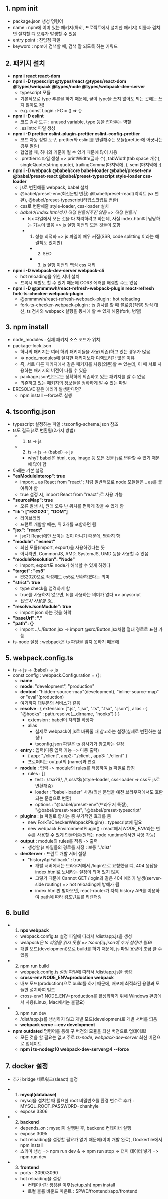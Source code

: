 ## 1. npm init

- package.json 생성 명령어
- name : npm에 이미 있는 패키지(특히, 프로젝트에서 설치한 패키지) 이름과 겹치면 설치할 떄 오류가 발생할 수 있음
- entry point : 진입점 파일
- keyword : npm에 검색할 때, 검색 잘 되도록 하는 키워드

## 2. 패키지 설치

- **npm i react react-dom**
- **npm i -D typescript @types/react @types/react-dom @types/webpack @types/node @types/webpack-dev-server**
  - typescript 모듈
  - 기본적으로 type 추론을 하기 때문에, 굳이 type을 쓰지 않아도 되는 곳에는 쓰지 않아도 됨!
  - e.g. const Login : FC = () => {}
- **npm i -D eslint**
  - 코드 검사 도구 : unused variable, typo 등을 잡아주는 역할
  - .eslintrc 파일 생성
- **npm i -D prettier eslint-plugin-prettier eslint-config-prettier**
  - 코드 자동 정렬 도구, prettier와 eslint를 연결해주는 모듈(prettier에 어긋나는 경우 알림)
  - 협업할 때, 하나의 기준이 될 수 있기 때문에 많이 사용
  - .prettierrc 파일 생성 => printWidth(글자 수), tabWidth(tab space 개수), singleQuote(string quote), trailingComma(마지막에 ,), semi(마지막에 ;)
- **npm i -D webpack @babel/core babel-loader @babel/preset-env @babel/preset-react @babel/preset-typescript style-loader css-loader**
  - js로 변환해줄 webpack, babel 설치
  - @babel/preset-env(최신문법 변환) @babel/preset-react(리액트 jsx 변환), @babel/preset-typescript(타입스크립트 변환)
  - css로 변환해줄 style-loader, css-loader 설치
  - _babel이 index.html까지 직접 만들어주진 않음 => 직접 만들기_
    - tsx 파일에서 모든 것을 다 처리하려고 하는데, 사실 index.html이 담당하는 기능이 많음 => js 실행 이전의 모든 것들이 포함
    - 1.  성능 최적화 => js 파일이 매우 커짐(SSR, code splitting 이라는 해결책도 있지만)
      - 2.  SEO
      - 3.  js 실행 이전의 핵심 css 처리
- **npm i -D webpack-dev-server webpack-cli**
  - hot reloading을 위한 서버 설치
  - 프록시 역할도 할 수 있기 때문에 CORS 에러를 해결할 수도 있음
- **npm i -D @pmmmwh/react-refresh-webpack-plugin react-refresh fork-ts-checker-webpack-plugin**
  - @pmmmwh/react-refresh-webpack-plugin : hot reloading
  - fork-ts-checker-webpack-plugin : ts 검사를 할 때 블로킹(직렬) 방식 대신, ts 검사와 webpack 실행을 동시에 할 수 있게 해줌(fork, 병렬)

## 3. npm install

- node_modules : 실제 패키지 소스 코드가 위치
- package-lock.json
  - 하나의 패키지는 여러 하위 패키지들을 사용(의존)하고 있는 경우가 많음
  - => node_modules에 설치한 패키지보다 디렉토리가 많은 이유
  - 즉, 서로 다른 패키지에서 같은 패키지를 사용(의존)할 수 있는데, 이 때 서로 사용하는 패키지의 버전이 다를 수 있음
  - package.json만으로는 정확하게 의존하고 있는 패키지를 알 수 없음
  - 의존하고 있는 패키지의 정보들을 정확하게 알 수 있는 파일
- ERESOLVE 같은 에러가 발생한다면?
  - npm install --force로 실행

## 4. tsconfig.json

- typescript 설정하는 파일 : tsconfig-schema.json 참조
- ts도 결국 js로 변환됨(2가지 방법)
  - 1.  ts -> js
  - 2.  ts -> js -> (babel) -> js
    - why? babel은 html, css, image 등 모든 것을 js로 변환할 수 있기 때문에 많이 함
- 아래는 기본 설정
- **"esModuleInterop": true**
  - import _ as React from "react"; 처럼 일반적으로 node 모듈들은 _ as를 붙여줘야 함
  - true 설정 시, import React from "react";로 사용 가능
- **"sourceMap": true**
  - 오류 발생 시, 원래 오류 난 위치를 편하게 찾을 수 있게 함
- **"lib": ["ES2020", "DOM"]**
  - 라이브러리
  - 프런트 개발할 때는, 위 2개를 포함하면 됨
- **"jsx": "react"**
  - jsx가 React에만 쓰이는 것이 아니기 때문에, 명확히 함
- **"module": "esnext"**
  - 최신 모듈(import, export)을 사용하겠다는 뜻
  - 아니라면, CommonJS, AMD, SystemJS, UMD 등을 사용할 수 있음
- **"moduleResolution": "Node"**
  - import, export도 node가 해석할 수 있게 하겠다
- **"target": "es5"**
  - ES2020으로 작성해도 es5로 변환하겠다는 의미
- **"strict": true**
  - type check을 엄격하게 함
  - true를 사용하지 않으면, ts를 사용하는 의미가 없다 => anyscript
  - _반드시 사용할 것..._
- **"resolveJsonModule": true**
  - import json 하는 것을 허락
- **"baseUrl": "."**
- **"path": {}**
  - import ../../Button.jsx => import @src/Button.jsx처럼 절대 경로로 표현 가능
- ts-node 설정 : webpack은 ts 파일을 읽지 못하기 때문에

## 5. webpack.config.ts

- ts -> js -> (babel) -> js
- const config : webpack.Configuration = {};
  - **name**
  - **mode**: "development", "production"
  - **devtool**: "hidden-source-map"(development), "inline-source-map" or "eval"(production)
  - 여기까지 대부분의 서비스가 같음
  - **resolve** : {
    extension: [".js", ".jsx", ".ts", ".tsx", ".json"],
    alias : { "@hooks" : path.resolve(\_\_dirname, "hooks") }
    }
    - extension : babel이 처리할 확장자
    - alias
      - 실제로 webpack이 js로 바꿔줄 때 참고하는 설정(실제로 변환하는 설정!)
      - tsconfig.json 파일은 ts 검사기가 참고하는 설정
  - **entry** : 입력(다중 입력 가능 => 다중 출력)
    - { app: "./client", app2: "./client , app3: "./client" }
    - 프로퍼티는 output의 [name]과 연결
  - **module** : 입력 -> module의 rules를 적용하여 js 파일로 합침
    - rules : []
      - test : /\.tsx?$/, /\.css?$/(style-loader, css-loader => css도 js로 변환해줌)
      - loader : "babel-loader" 사용(최신 문법을 예전 브라우저에서도 호환되는 문법으로 변환)
      - options : "@babel/preset-env"(브라우저 특정), "@babel/preset-react", "@babel/preset-typescript"
  - **plugins** : js 파일로 합치는 중 부가적인 효과를 줌
    - new ForkTsCheckerWebpackPlugin() : typescript에 필요
    - new webpack.EnvironmentPlugin() : react에서 *NODE_ENV*라는 변수를 사용할 수 있게 만들어줌(원래는 node runtime에서만 사용 가능)
  - **output** : module의 rules를 적용 -> 출력
    - 생성할 js 파일들의 경로를 지정 : 보통 "./dist"
  - **devServer** : 프런트 개발 서버 설정
    - "historyApiFallback" : true
      - 개발 서버에서는 브라우저에서 /login으로 요청했을 떄, 404 응답을 index.html로 보내라는 설정이 되어 있지 않음
      - 그렇기 때문에 Cannot GET /login과 같은 404 애러가 발생(server-side routing) => hot reloading에 방해가 됨
      - index.html만 받아오면, react-router가 자체 history API를 이용하여 path에 따라 컴포넌트를 리렌더링

## 6. build

- 1. **npx webpack**
  - webpack.config.ts 설정 파일에 따라서 /dist/app.js을 생성
  - _webpack은 ts 파일을 읽지 못함 => tsconfig.json에 추가 설정이 필요!_
  - 개발 모드(development)으로 build를 하기 때문에, js 파일 용량이 조금 클 수 있음
- 2. npm run build
  - webpack.config.ts 설정 파일에 따라서 /dist/app.js을 생성
  - **cross-env NODE_ENV=production webpack**
  - 배포 모드(production)으로 build를 하기 때문에, 배포에 최적화된 용량과 모듈만 설치하여 빌드
  - cross-env? NODE_ENV=production를 활성화하기 위해 Windows 환경에서 사용(Linux, Mac에서는 불필요)
- 3. npm run dev
  - /dist/app.js를 생성하지 않고 개발 모드(developmen)로 개발 서버를 띄움
  - **webpack serve --env development**
- **npm outdated** 명령어를 통해 구 버전의 모듈을 최신 버전으로 업데이트!
  - 모든 것을 할 필요는 없고 주로 _ts-node, webpack-dev-server_ 최신 버전으로 업데이트
  - **npm i ts-node@10 webpack-dev-server@4 --force**

## 7. docker 설정

- 추가 bridge 네트워크(sleact) 설정
- 1. **mysql(database)**

  - mysql을 설치할 때 필요한 root 비밀번호를 환경 변수로 추가 : MYSQL_ROOT_PASSWORD=chanhyle
  - expose 3306

- 2. **backend**

  - depends_on : mysql이 실행된 후, backend 컨테이너 실행
  - expose 3095
  - hot reloading을 설정할 필요가 없기 때문에(이미 개발 완료), Dockerfile에서 npm install
  - 스키마 생성 => npm run dev & => npm run stop => 더미 데이터 넣기 => npm run dev

- 3. **frontend**

  - ports : 3090:3090
  - hot reloading을 설정
    - 컨테이너가 생성된 이후(setup.sh) npm install
    - 로컬 볼륨 바운드 마운트 : $PWD/frontend:/app/frontend
